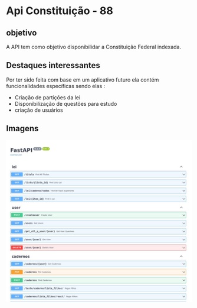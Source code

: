 
# Api Constituição - 88

## objetivo 

A API tem como objetivo disponibilidar a Constituição Federal indexada.





## Destaques interessantes
Por ter sido feita com base em um aplicativo futuro ela contém funcionalidades específicas sendo elas : 

- Criação de partições da lei
- Disponibilização de questões para estudo
- criação de usuários




## Imagens

![alt text](https://github.com/georgepovoa/heroku_fastapi/blob/master/full_print.jpg?raw=true)
